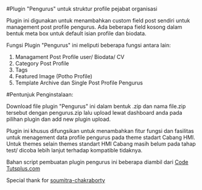 #Plugin "Pengurus" untuk struktur profile pejabat organisasi

Plugin ini digunakan untuk menambahkan custom field post sendiri untuk management post profile pengurus. Ada beberapa field kosong dalam bentuk meta box untuk default isian profile dan biodata.

Fungsi Plugin "Pengurus" ini meliputi beberapa fungsi antara lain:
<ol>
<li>Managament Post Profile user/ Biodata/ CV</li>
<li>Category Post Profile</li>
<li>Tags</li>
<li>Featured Image (Potho Profile)</li>
<li>Template Archive dan Single Post Profile Pengurus</li>
</ol>

#Pentunjuk Penginstalaan:

Download file plugin "Pengurus" ini dalam bentuk .zip dan nama file.zip tersebut dengan pengurus.zip lalu upload lewat dashboard anda pada pilihan plugin dan add new plugin upload.

Plugin ini khusus difungsikan untuk menambahkan fitur fungsi dan fasilitas untuk menagement data profile pengurus pada theme stadart Cabang HMI. Untuk themes selain themes standart HMI Cabang masih belum pada tahap test/ dicoba lebih lanjut terhadap kompatible tidaknya.

Bahan script pembuatan plugin pengurus ini beberapa diambil dari <a href="http://code.tutsplus.com/">Code Tutsplus.com</a>

Special thank for <a href="http://hub.tutsplus.com/authors/soumitra-chakraborty">soumitra-chakraborty</a>
